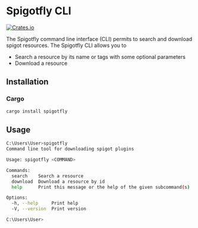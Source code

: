 # Spigotfly CLI

[![Crates.io](https://img.shields.io/crates/v/spigotfly)](https://crates.io/crates/spigotfly)

The Spigotfly command line interface (CLI) permits to search and download spigot resources.
The Spigotfly CLI allows you to

- Search a resource by its name or tags with some optional parameters
- Download a resource

## Installation

### Cargo
```bash
cargo install spigotfly
```

## Usage
```bash
C:\Users\User>spigotfly
Command line tool for downloading spigot plugins

Usage: spigotfly <COMMAND>

Commands:
  search    Search a resource
  download  Download a resource by id
  help      Print this message or the help of the given subcommand(s)

Options:
  -h, --help     Print help
  -V, --version  Print version

C:\Users\User>
```
